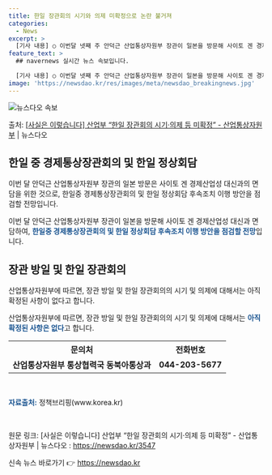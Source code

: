 ```yaml
---
title: 한일 장관회의 시기와 의제 미확정으로 논란 불거져
categories:
  - News
excerpt: >
  [기사 내용] ○ 이번달 넷째 주 안덕근 산업통상자원부 장관이 일본을 방문해 사이토 겐 경제산업성 대신과 면…
feature_text: >
  ## navernews 실시간 뉴스 속보입니다.

  [기사 내용] ○ 이번달 넷째 주 안덕근 산업통상자원부 장관이 일본을 방문해 사이토 겐 경제산업성 대신과 면…
image: 'https://newsdao.kr/res/images/meta/newsdao_breakingnews.jpg'
---
```


![뉴스다오 속보](https://newsdao.kr/res/images/meta/newsdao_breakingnews.jpg)

<p>출처: <a href="https://newsdao.kr/3547" rel="dofollow">[사실은 이렇습니다] 산업부 “한일 장관회의 시기·의제 등 미확정” - 산업통상자원부</a> | 뉴스다오</p>

<h2 data-ke-size="size26">한일 중 경제통상장관회의 및 한일 정상회담</h2>
이번 달 안덕근 산업통상자원부 장관의 일본 방문은 사이토 겐 경제산업성 대신과의 면담을 위한 것으로, 한일중 경제통상장관회의 및 한일 정상회담 후속조치 이행 방안을 점검할 전망입니다.

<p data-ke-size="size16">
이번 달 안덕근 산업통상자원부 장관이 일본을 방문해 사이토 겐 경제산업성 대신과 면담하여, <b><span style="color: #1a5490;">한일중 경제통상장관회의 및 한일 정상회담 후속조치 이행 방안을 점검할 전망</span></b>입니다.
</p>

<h2 data-ke-size="size26">장관 방일 및 한일 장관회의</h2>
산업통상자원부에 따르면, 장관 방일 및 한일 장관회의의 시기 및 의제에 대해서는 아직 확정된 사항이 없다고 합니다.

<p data-ke-size="size16">
산업통상자원부에 따르면, 장관 방일 및 한일 장관회의의 시기 및 의제에 대해서는 <b><span style="color: #1a5490;">아직 확정된 사항은 없다</span></b>고 합니다.
</p>

<table>
  <tr>
    <th>문의처</th>
    <th>전화번호</th>
  </tr>
  <tr>
    <td style="text-align: center; height: 17px;"><b>산업통상자원부 통상협력국 동북아통상과</b></td>
    <td style="text-align: center; height: 17px;"><b>044-203-5677</b></td>
  </tr>
</table>

<p data-ke-size="size16">&nbsp;</p>
<p data-ke-size="size16"><b><span style="color: #1a5490;">자료출처:</span></b> 정책브리핑(www.korea.kr)</p>
<p data-ke-size="size16">&nbsp;</p>

원문 링크: [사실은 이렇습니다] 산업부 “한일 장관회의 시기·의제 등 미확정” - 산업통상자원부 | 뉴스다오  : https://newsdao.kr/3547 

신속 뉴스 바로가기 👉 <a href="https://newsdao.kr" rel="dofollow">https://newsdao.kr</a>


